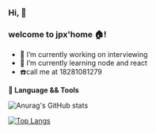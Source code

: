 ### Hi, 👋
### welcome to jpx'home :house:! 


- 🔭 I’m currently working on interviewing
- 🌱 I’m currently learning node and react
- :phone:call me at 18281081279
  
  
  
  
**🔧 Language && Tools**  
  
  
  
![Anurag's GitHub stats](https://github-readme-stats.vercel.app/api?username=18281081279&show_icons=true&theme=radical)  
  
  
  
[![Top Langs](https://github-readme-stats.vercel.app/api/top-langs/?username=18281081279&layout=compact&langs_count=5&hide=html)](https://github.com/anuraghazra/github-readme-stats)
  
<!--
**wyneJiang/wyneJiang** is a ✨ _special_ ✨ repository because its `README.md` (this file) appears on your GitHub profile.
  
Here are some ideas to get you started:
  
- 🔭 I’m currently working on ...
- 🌱 I’m currently learning ...
- 👯 I’m looking to collaborate on ...
- 🤔 I’m looking for help with ...
- 💬 Ask me about ...
- 📫 How to reach me: ...
- 😄 Pronouns: ...
- ⚡ Fun fact: ...
-->
